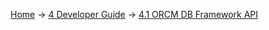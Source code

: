 [Home](Home) -> [4 Developer Guide](4-Developer-Guide) -> [4.1 ORCM DB Framework API](4.1-ORCM-DB-Framework-API)